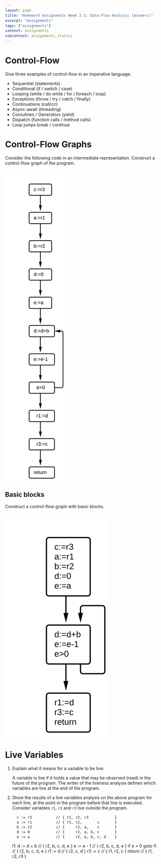 ```yaml
---
layout: page
title: "Homework Assignments Week 2.1: Data-Flow Analysis (Answers)"
excerpt: "Assignments"
tags: ["assignments"]
context: assignments
subcontext: assignments_statics
---
```


# Control-Flow

Give three examples of control-flow in an imperative language:

- Sequential (statements)
- Conditional (if / switch / case)
- Looping (while / do while / for / foreach / loop)
- Exceptions (throw / try / catch / finally)
- Continuations (call/cc)
- Async-await (threading)
- Coroutines / Generators (yield)
- Dispatch (function calls / method calls)
- Loop jumps	break / continue

# Control-Flow Graphs

Consider the following code in an intermediate representation. Construct a control-flow graph of the program. 

   ![Control-Flow Graph](figures/cfg.svg)

## Basic blocks

Construct a control-flow graph with basic blocks. 

   ![Control-Flow Graph](figures/cfg-bb.svg)

# Live Variables

1. Explain what it means for a variable to be live:

   A variable is live if it holds a value that may be observed (read) in the future of the program. The writer of the liveness analysis defines which variables are live at the end of the program. 

2. Show the results of a live variables analysis on the above program for each line, at the point in the program before that line is executed. Consider variables `r1`, `r2` and `r3` live outside the program. 

         c := r3           // { r1, r2, r3            }
         a := r1           // { r1, r2,       c       }
         b := r2           // {     r2, a,    c       }
         d := 0            // {     r2, a, b, c       }
         e := a            // {     r2, a, b, c, d    }
    l1:  d := d + b        // {     r2,    b, c, d, e }
         e := e - 1        // {     r2,    b, c, d, e }
         if e > 0 goto l1  // {     r2,    b, c, d, e }
         r1 := d           // {     r2,       c, d    }
         r3 := c           // { r1, r2,       c       }
         return            // { r1, r2, r3            }

